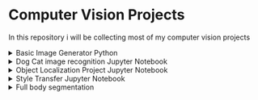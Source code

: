 # Computer Vision Projects

In this repository i will be collecting most of my computer vision projects

<details><summary>Basic Image Generator Python</summary>
<p>
Basic image generator using  <a href="https://github.com/Kubaaa96/Computer-Vision-Projects/blob/master/Basic%20Image%20Generator/main.py">GAN network</a> and CIFAR-10 dataset.
<p>
<figure>
    <img src="https://raw.githubusercontent.com/Kubaaa96/Computer-Vision-Projects/master/Basic%20Image%20Generator/results/real_samples.png" alt="Real" width="250" height="250">
    <figcaption>Real Sample</figcaption>
</figure>
<p>
<figure>
<img src="https://raw.githubusercontent.com/Kubaaa96/Computer-Vision-Projects/master/Basic%20Image%20Generator/results/fake_samples_epoch_002.png" alt="Real" width="250" height="250">
    <figcaption>After 2nd epoch</figcaption>
</figure>
<p>
<figure>
<img src="https://raw.githubusercontent.com/Kubaaa96/Computer-Vision-Projects/master/Basic%20Image%20Generator/results/fake_samples_epoch_014.png" alt="Real" width="250" height="250">
    <figcaption>After 14th epoch</figcaption>
</figure>
<p>
<figure>
<img src="https://raw.githubusercontent.com/Kubaaa96/Computer-Vision-Projects/master/Basic%20Image%20Generator/results/fake_samples_epoch_024.png" alt="Real" width="250" height="250"><p>
    <figcaption>After 24th epoch</figcaption>
</figure>
<p>
<a href="http://www.cs.toronto.edu/~kriz/cifar.html">DATA SET</a>

torchvision == 0.1.9 needed 
</p>
</details>

<details><summary>Dog Cat image recognition Jupyter Notebook</summary>
<p>
Small Project when i used basic CNN to distinguish between cats and dogs 

<a href="https://drive.google.com/drive/folders/1R1eyz1Ddh6jwDFsByN-JhHc7NM7fIGEr?usp=sharing">DATA SET</a>

More info can be found in <a href="https://github.com/Kubaaa96/Computer-Vision-Projects/blob/master/Dog%20Cat%20image%20recognition/main.ipynb">notebook file</a>
</p>
</details>

<details><summary>Object Localization Project Jupyter Notebook</summary>
<p>
Project using Transfer learning with  <a gref="https://arxiv.org/abs/1505.06798">VGG 16</a> <a href="https://github.com/Kubaaa96/Computer-Vision-Projects/blob/master/Object%20Localization%20Project/Object%20Detection.ipynb">network trained</a> on ImageNet data set to accomplish basic Pokemon detection on images and drawing rectangles around them.

<img src="https://raw.githubusercontent.com/Kubaaa96/Computer-Vision-Projects/master/Object%20Localization%20Project/results/result1.JPG" alt="result 1" width="250" height="250"><p>
<img src="https://raw.githubusercontent.com/Kubaaa96/Computer-Vision-Projects/master/Object%20Localization%20Project/results/result2.JPG" alt="Result 2" width="250" height="250"><p>
<img src="https://raw.githubusercontent.com/Kubaaa96/Computer-Vision-Projects/master/Object%20Localization%20Project/results/result3.JPG" alt="Result 3" width="250" height="250"><p>
<img src="https://raw.githubusercontent.com/Kubaaa96/Computer-Vision-Projects/master/Object%20Localization%20Project/results/result4.JPG" alt="Result 4" width="250" height="250"><p>
</p>
</details>

<details><summary>Style Transfer Jupyter Notebook</summary>
<p>
Small project based on <a gref="https://www.cv-foundation.org/openaccess/content_cvpr_2016/papers/Gatys_Image_Style_Transfer_CVPR_2016_paper.pdf">Image Style Transfer Using Convolutional Neural Networks</a> paper. 
<p>
<img src="https://raw.githubusercontent.com/Kubaaa96/Computer-Vision-Projects/master/Style%20Transfer/results/styleTransfer.JPG" alt="Style Transfer" width ="600" height="">

<img src="https://raw.githubusercontent.com/Kubaaa96/Computer-Vision-Projects/master/Style%20Transfer/results/output.gif" alt="Style Transfer Gif" width="600" height="400">
</p>
</details>

<details><summary>Full body segmentation</summary>
Project for Full body segmentation using <a gref="visal.cs.cityu.edu.hk/research/mads/")>MADS Dataset</a> and with use of <a gref=https://arxiv.org/abs/1505.04597)>UNet</a>.

<img src="https://raw.githubusercontent.com/Kubaaa96/Computer-Vision-Projects/master/Segmentation%20Full%20Body/results/original.png" alt="original" width="250" height="250"><p>
<img src="https://raw.githubusercontent.com/Kubaaa96/Computer-Vision-Projects/master/Segmentation%20Full%20Body/results/originalMask.png" alt="Mask" width="250" height="250"><p>
<img src="https://raw.githubusercontent.com/Kubaaa96/Computer-Vision-Projects/master/Segmentation%20Full%20Body/results/prediction.png" alt="Prediction" width="250" height="250"><p>

</details>

